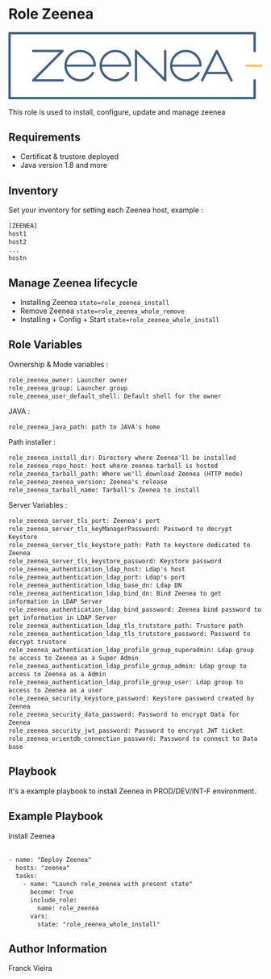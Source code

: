 Role Zeenea
===============

<p align="center">
	<img src="img/zeenea.png"/>
</p>

This role is used to install, configure, update and manage zeenea

Requirements
------------

* Certificat & trustore deployed
* Java version 1.8 and more

Inventory
---------

Set your inventory for setting each Zeenea host, example :

```
[ZEENEA]
host1
host2
...
hostn
```` 

Manage Zeenea lifecycle
------------

 * Installing Zeenea ```state=role_zeenea_install```
 * Remove Zeenea ```state=role_zeenea_whole_remove```
 * Installing + Config + Start  ```state=role_zeenea_whole_install```

Role Variables
--------------

Ownership & Mode  variables :

```
role_zeenea_owner: Launcher owner
role_zeenea_group: Launcher group
role_zeenea_user_default_shell: Default shell for the owner
```

JAVA :
```
role_zeenea_java_path: path to JAVA's home
```

Path installer :
```
role_zeenea_install_dir: Directory where Zeenea'll be installed
role_zeenea_repo_host: host where zeenea tarball is hosted
role_zeenea_tarball_path: Where we'll download Zeenea (HTTP mode)
role_zeenea_zeenea_version: Zeenea's release
role_zeenea_tarball_name: Tarball's Zeenea to install
```

Server Variables :
```
role_zeenea_server_tls_port: Zeenea's port
role_zeenea_server_tls_keyManagerPassword: Password to decrypt Keystore
role_zeenea_server_tls_keystore_path: Path to keystore dedicated to Zeenea
role_zeenea_server_tls_keystore_password: Keystore password
role_zeenea_authentication_ldap_host: Ldap's host
role_zeenea_authentication_ldap_port: Ldap's port
role_zeenea_authentication_ldap_base_dn: Ldap DN
role_zeenea_authentication_ldap_bind_dn: Bind Zeenea to get information in LDAP Server
role_zeenea_authentication_ldap_bind_password: Zeenea bind password to get information in LDAP Server
role_zeenea_authentication_ldap_tls_trutstore_path: Trustore path
role_zeenea_authentication_ldap_tls_trutstore_password: Password to decrypt trustore
role_zeenea_authentication_ldap_profile_group_superadmin: Ldap group to access to Zeenea as a Super Admin
role_zeenea_authentication_ldap_profile_group_admin: Ldap group to access to Zeenea as a Admin
role_zeenea_authentication_ldap_profile_group_user: Ldap group to access to Zeenea as a user
role_zeenea_security_keystore_password: Keystore password created by Zeenea
role_zeenea_security_data_password: Password to encrypt Data for Zeenea
role_zeenea_security_jwt_password: Password to encrypt JWT ticket 
role_zeenea_orientdb_connection_password: Password to connect to Data base
```

Playbook
-----------

It's a example playbook to install Zeenea in PROD/DEV/INT-F environment.

Example Playbook
----------------

Install Zeenea
```

- name: "Deploy Zeenea"
  hosts: "zeenea"
  tasks:
    - name: "Launch role_zeenea with present state"
      become: True
      include_role:
        name: role_zeenea
      vars:
        state: "role_zeenea_whole_install"
```

Author Information
------------------

Franck Vieira
